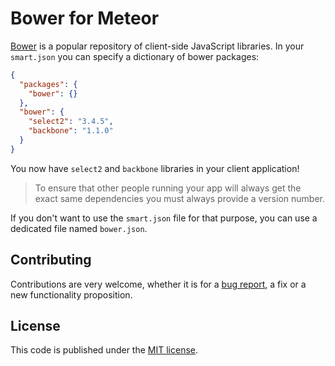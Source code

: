# Bower for Meteor

[Bower](http://bower.io/) is a popular repository of client-side JavaScript
libraries. In your `smart.json` you can specify a dictionary of bower packages:

```json
{
  "packages": {
    "bower": {}
  },
  "bower": {
    "select2": "3.4.5",
    "backbone": "1.1.0"
  }
}
```

You now have `select2` and `backbone` libraries in your client application!

> To ensure that other people running your app will always get the exact same
dependencies you must always provide a version number.

If you don't want to use the `smart.json` file for that purpose, you can use a
dedicated file named `bower.json`.

## Contributing

Contributions are very welcome, whether it is for a
[bug report](https://github.com/mquandalle/meteor-bower/issues/new), a fix or a
new functionality proposition.

## License

This code is published under the [MIT license](LICENSE).
